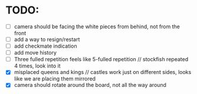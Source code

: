
# TODO:
- [ ] camera should be facing the white pieces from behind, not from the front
- [ ] add a way to resign/restart
- [ ] add checkmate indication
- [ ] add move history
- [ ] Three fulled repetition feels like 5-fulled repetition // stockfish repeated 4 times, look into it
- [x] misplaced queens and kings // castles work just on different sides, looks like we are placing them mirrored
- [x] camera should rotate around the board, not all the way around
